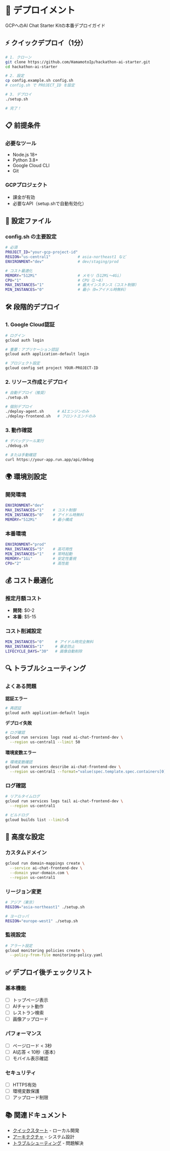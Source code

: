 # 🚀 デプロイメント

GCPへのAI Chat Starter Kitの本番デプロイガイド

## ⚡ クイックデプロイ（1分）

```bash
# 1. クローン
git clone https://github.com/HamamotoIp/hackathon-ai-starter.git
cd hackathon-ai-starter

# 2. 設定
cp config.example.sh config.sh
# config.sh で PROJECT_ID を設定

# 3. デプロイ
./setup.sh

# 完了！
```

## 📋 前提条件

### 必要なツール
- Node.js 18+
- Python 3.8+
- Google Cloud CLI
- Git

### GCPプロジェクト
- 課金が有効
- 必要なAPI（setup.shで自動有効化）

## 🔧 設定ファイル

### config.sh の主要設定

```bash
# 必須
PROJECT_ID="your-gcp-project-id"
REGION="us-central1"            # asia-northeast1 など
ENVIRONMENT="dev"               # dev/staging/prod

# コスト最適化
MEMORY="512Mi"                  # メモリ（512Mi〜4Gi）
CPU="1"                         # CPU（1〜8）
MAX_INSTANCES="1"               # 最大インスタンス（コスト制御）
MIN_INSTANCES="0"               # 最小（0=アイドル時無料）
```

## 🛠️ 段階的デプロイ

### 1. Google Cloud認証

```bash
# ログイン
gcloud auth login

# 重要：アプリケーション認証
gcloud auth application-default login

# プロジェクト設定
gcloud config set project YOUR-PROJECT-ID
```

### 2. リソース作成とデプロイ

```bash
# 自動デプロイ（推奨）
./setup.sh

# 個別デプロイ
./deploy-agent.sh      # AIエンジンのみ
./deploy-frontend.sh   # フロントエンドのみ
```

### 3. 動作確認

```bash
# デバッグツール実行
./debug.sh

# または手動確認
curl https://your-app.run.app/api/debug
```

## 🌍 環境別設定

### 開発環境
```bash
ENVIRONMENT="dev"
MAX_INSTANCES="1"    # コスト制御
MIN_INSTANCES="0"    # アイドル時無料
MEMORY="512Mi"       # 最小構成
```

### 本番環境
```bash
ENVIRONMENT="prod"
MAX_INSTANCES="5"    # 高可用性
MIN_INSTANCES="1"    # 常時起動
MEMORY="1Gi"         # 安定性重視
CPU="2"              # 高性能
```

## 💰 コスト最適化

### 推定月額コスト
- **開発**: $0-2
- **本番**: $5-15

### コスト削減設定
```bash
MIN_INSTANCES="0"     # アイドル時完全無料
MAX_INSTANCES="1"     # 暴走防止
LIFECYCLE_DAYS="30"   # 画像自動削除
```

## 🔍 トラブルシューティング

### よくある問題

**認証エラー**
```bash
# 再認証
gcloud auth application-default login
```

**デプロイ失敗**
```bash
# ログ確認
gcloud run services logs read ai-chat-frontend-dev \
  --region us-central1 --limit 50
```

**環境変数エラー**
```bash
# 環境変数確認
gcloud run services describe ai-chat-frontend-dev \
  --region us-central1 --format="value(spec.template.spec.containers[0].env[].name)"
```

### ログ確認

```bash
# リアルタイムログ
gcloud run services logs tail ai-chat-frontend-dev \
  --region us-central1

# ビルドログ
gcloud builds list --limit=5
```

## 🔧 高度な設定

### カスタムドメイン

```bash
gcloud run domain-mappings create \
  --service ai-chat-frontend-dev \
  --domain your-domain.com \
  --region us-central1
```

### リージョン変更

```bash
# アジア（東京）
REGION="asia-northeast1" ./setup.sh

# ヨーロッパ
REGION="europe-west1" ./setup.sh
```

### 監視設定

```bash
# アラート設定
gcloud monitoring policies create \
  --policy-from-file monitoring-policy.yaml
```

## ✅ デプロイ後チェックリスト

### 基本機能
- [ ] トップページ表示
- [ ] AIチャット動作
- [ ] レストラン検索
- [ ] 画像アップロード

### パフォーマンス
- [ ] ページロード < 3秒
- [ ] AI応答 < 10秒（基本）
- [ ] モバイル表示確認

### セキュリティ
- [ ] HTTPS有効
- [ ] 環境変数保護
- [ ] アップロード制限

## 📚 関連ドキュメント

- [クイックスタート](./01-quickstart.md) - ローカル開発
- [アーキテクチャ](./02-architecture.md) - システム設計
- [トラブルシューティング](./08-troubleshooting.md) - 問題解決